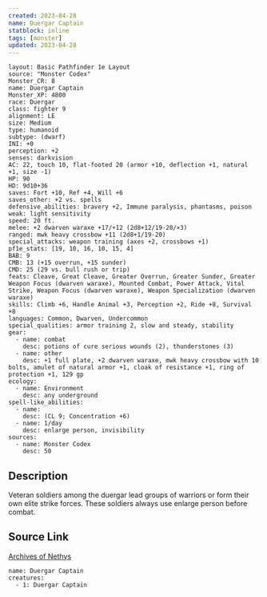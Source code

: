 ```yaml
---
created: 2023-04-28
name: Duergar Captain
statblock: inline
tags: [monster]
updated: 2023-04-28
---
```

```statblock
layout: Basic Pathfinder 1e Layout
source: "Monster Codex"
Monster_CR: 8
name: Duergar Captain
Monster_XP: 4800
race: Duergar
class: fighter 9
alignment: LE
size: Medium
type: humanoid
subtype: (dwarf)
INI: +0
perception: +2
senses: darkvision
AC: 22, touch 10, flat-footed 20 (armor +10, deflection +1, natural +1, size -1)
HP: 90
HD: 9d10+36
saves: Fort +10, Ref +4, Will +6
saves_other: +2 vs. spells
defensive_abilities: bravery +2, Immune paralysis, phantasms, poison
weak: light sensitivity
speed: 20 ft.
melee: +2 dwarven waraxe +17/+12 (2d8+12/19-20/×3)
ranged: mwk heavy crossbow +11 (2d8+1/19-20)
special_attacks: weapon training (axes +2, crossbows +1)
pf1e_stats: [19, 10, 16, 10, 15, 4]
BAB: 9
CMB: 13 (+15 overrun, +15 sunder)
CMD: 25 (29 vs. bull rush or trip)
feats: Cleave, Great Cleave, Greater Overrun, Greater Sunder, Greater Weapon Focus (dwarven waraxe), Mounted Combat, Power Attack, Vital Strike, Weapon Focus (dwarven waraxe), Weapon Specialization (dwarven waraxe)
skills: Climb +6, Handle Animal +3, Perception +2, Ride +8, Survival +8
languages: Common, Dwarven, Undercommon
special_qualities: armor training 2, slow and steady, stability
gear:
  - name: combat
    desc: potions of cure serious wounds (2), thunderstones (3)
  - name: other
    desc: +1 full plate, +2 dwarven waraxe, mwk heavy crossbow with 10 bolts, amulet of natural armor +1, cloak of resistance +1, ring of protection +1, 129 gp
ecology:
  - name: Environment
    desc: any underground
spell-like_abilities:
  - name:
    desc: (CL 9; Concentration +6)
  - name: 1/day
    desc: enlarge person, invisibility
sources:
  - name: Monster Codex
    desc: 50
```
## Description
Veteran soldiers among the duergar lead groups of warriors or form their own elite strike forces. These soldiers always use enlarge person before combat.
## Source Link
[Archives of Nethys](https://aonprd.com/MonsterDisplay.aspx?ItemName=Duergar%20Captain)
```encounter-table
name: Duergar Captain
creatures:
  - 1: Duergar Captain
```
